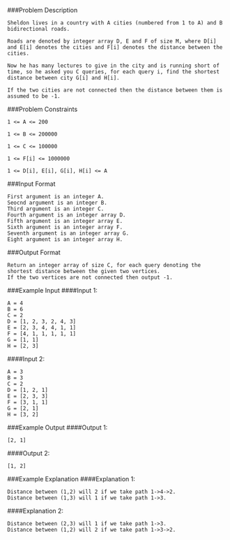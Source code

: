 ###Problem Description
```
Sheldon lives in a country with A cities (numbered from 1 to A) and B bidirectional roads.

Roads are denoted by integer array D, E and F of size M, where D[i] and E[i] denotes the cities and F[i] denotes the distance between the cities.

Now he has many lectures to give in the city and is running short of time, so he asked you C queries, for each query i, find the shortest distance between city G[i] and H[i].

If the two cities are not connected then the distance between them is assumed to be -1.
```


###Problem Constraints
```
1 <= A <= 200

1 <= B <= 200000

1 <= C <= 100000

1 <= F[i] <= 1000000

1 <= D[i], E[i], G[i], H[i] <= A
```


###Input Format
```
First argument is an integer A.
Seocnd argument is an integer B.
Third argument is an integer C.
Fourth argument is an integer array D.
Fifth argument is an integer array E.
Sixth argument is an integer array F.
Seventh argument is an integer array G.
Eight argument is an integer array H.

```

###Output Format
```
Return an integer array of size C, for each query denoting the shortest distance between the given two vertices.
If the two vertices are not connected then output -1.
```


###Example Input
####Input 1:

```
A = 4
B = 6
C = 2
D = [1, 2, 3, 2, 4, 3]
E = [2, 3, 4, 4, 1, 1]
F = [4, 1, 1, 1, 1, 1]
G = [1, 1]
H = [2, 3]
```
####Input 2:

```
A = 3
B = 3
C = 2
D = [1, 2, 1]
E = [2, 3, 3]
F = [3, 1, 1]
G = [2, 1]
H = [3, 2]
```

###Example Output
####Output 1:

```
[2, 1]
```
####Output 2:

```
[1, 2]
```


###Example Explanation
####Explanation 1:

```
Distance between (1,2) will 2 if we take path 1->4->2.
Distance between (1,3) will 1 if we take path 1->3.
```
####Explanation 2:

```
Distance between (2,3) will 1 if we take path 1->3.
Distance between (1,2) will 2 if we take path 1->3->2.
```